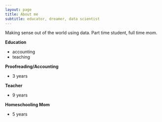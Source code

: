 ```yaml
---
layout: page
title: About me
subtitle: educator, dreamer, data scientist 
---
```



Making sense out of the world using data. Part time student, full time mom. 

**Education**
- accounting
- teaching

**Proofreading/Accounting**
- 3 years

**Teacher**
- 9 years

**Homeschooling Mom**
- 5 years

